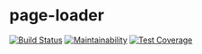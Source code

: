 # page-loader
[![Build Status](https://travis-ci.com/sharknoise/page-loader.svg?branch=main)](https://travis-ci.com/sharknoise/page-loader)
[![Maintainability](https://api.codeclimate.com/v1/badges/b6fc7f8c1836d253884f/maintainability)](https://codeclimate.com/github/sharknoise/page-loader/maintainability)
[![Test Coverage](https://api.codeclimate.com/v1/badges/b6fc7f8c1836d253884f/test_coverage)](https://codeclimate.com/github/sharknoise/page-loader/test_coverage)